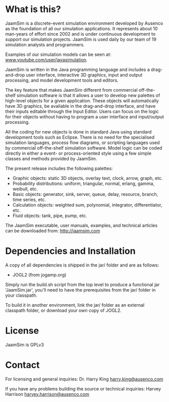 # What is this?

JaamSim is a discrete-event simulation environment developed by Ausenco 
as the foundation of all our simulation applications. It 
represents about 10 man-years of effort since 2002 and is under 
continuous development to support our simulation projects. JaamSim is 
used daily by our team of 19 simulation analysts and programmers. 

Examples of our simulation models can be seen at: 
www.youtube.com/user/javasimulation. 

JaamSim is written in the Java programming language and includes a 
drag-and-drop user interface, interactive 3D graphics, input and output 
processing, and model development tools and editors. 

The key feature that makes JaamSim different from commercial off-the-shelf 
simulation software is that it allows a user to develop new palettes of 
high-level objects for a given application. These objects will automatically 
have 3D graphics, be available in the drag-and-drop interface, and have their 
inputs editable through the Input Editor. Users can focus on the logic for their 
objects without having to program a user interface and input/output processing. 

All the coding for new objects is done in standard Java using standard 
development tools such as Eclipse. There is no need for the specialised 
simulation languages, process flow diagrams, or scripting languages used by 
commercial off-the-shelf simulation software. Model logic can be coded directly 
in either a event- or process-oriented style using a few simple classes and 
methods provided by JaamSim.

The present release includes the following palettes:
- Graphic objects: static 3D objects, overlay text, clock, arrow, graph, etc.
- Probability distributions: uniform, triangular, normal, erlang, gamma, weibull, etc.
- Basic objects: generator, sink, server, queue, delay, resource, branch, time series, etc.
- Calculation objects: weighted sum, polynomial, integrator, differentiator, etc.
- Fluid objects: tank, pipe, pump, etc.

The JaamSim executable, user manuals, examples, and technical articles can be downloaded
from:
http://jaamsim.com

# Dependencies and Installation

A copy of all dependencies is shipped in the jar/ folder and are as follows:
- JOGL2 (from jogamp.org)

Simply run the build.sh script from the top level to produce a functional jar 'JaamSim.jar',
you'll need to have the prerequisites from the jar/ folder in your classpath.

To build it in another environment, link the jar/ folder as an external 
classpath folder, or download your own copy of JOGL2.

# License

JaamSim is GPLv3

# Contact

For licensing and general inquiries:
Dr. Harry King <harry.king@ausenco.com>

If you have any problems building the source or technical inquiries:
Harvey Harrison <harvey.harrison@ausenco.com>
